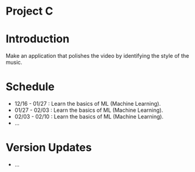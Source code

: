 # Project C

# Introduction

Make an application that polishes the video by identifying the style of the music.

# Schedule

- 12/16 - 01/27 : Learn the basics of ML (Machine Learning).
- 01/27 - 02/03 : Learn the basics of ML (Machine Learning).
- 02/03 - 02/10 : Learn the basics of ML (Machine Learning).
- ...  

# Version Updates

- ...